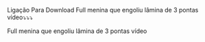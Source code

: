 Ligação Para Download Full menina que engoliu lâmina de 3 pontas vídeo⤵️⤵️⤵️

Full menina que engoliu lâmina de 3 pontas vídeo
